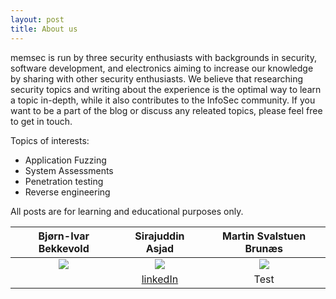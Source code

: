 ```yaml
---
layout: post
title: About us
---
```


memsec is run by three security enthusiasts with backgrounds in security, software development, and electronics aiming to increase our knowledge by sharing with other security enthusiasts. We believe that researching security topics and writing about the experience is the optimal way to learn a topic in-depth, while it also contributes to the InfoSec community. If you want to be a part of the blog or discuss any releated topics, please feel free to get in touch. 

Topics of interests:
 - Application Fuzzing
 - System Assessments
 - Penetration testing
 - Reverse engineering

All posts are for learning and educational purposes only.

| Bjørn-Ivar Bekkevold | Sirajuddin Asjad | Martin Svalstuen Brunæs |
| :-: | :-: | :-: |
| ![](https://ionicframework.com/docs/img/demos/avatar.svg) | ![](https://ionicframework.com/docs/img/demos/avatar.svg) | ![](https://ionicframework.com/docs/img/demos/avatar.svg) |
| <a href="https://linkedin.com/in/bj%C3%B8rn-ivar-bekkevold-1a18901aa" target="_blank"><i class="fa-brands fa-linkedin fa-xl"></i></a> &nbsp; <a href="https://github.com/bjobek" target="_blank"><i class="fa-brands fa-square-github fa-xl"></i></a> &nbsp; <a href="#" target="_blank"><i class="fa-brands fa-square-twitter fa-xl"></i></a> &nbsp; <a href="mailto:bjorn@memsec.no" target="_blank"><i class="fa-solid fa-envelope fa-xl"></i></a> | [linkedIn](https://no.linkedin.com/in/sirasjad) | Test |
